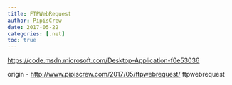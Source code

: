 ```yaml
---
title: FTPWebRequest
author: PipisCrew
date: 2017-05-22
categories: [.net]
toc: true
---
```


https://code.msdn.microsoft.com/Desktop-Application-f0e53036

origin - http://www.pipiscrew.com/2017/05/ftpwebrequest/ ftpwebrequest